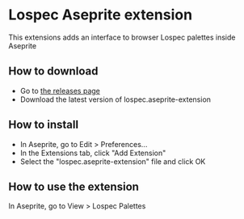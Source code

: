 # Lospec Aseprite extension

This extensions adds an interface to browser Lospec palettes inside Aseprite

## How to download

- Go to [the releases page](https://github.com/Oryss/aseprite-lospec-extension/releases)
- Download the latest version of lospec.aseprite-extension

## How to install
- In Aseprite, go to Edit > Preferences...
- In the Extensions tab, click "Add Extension"
- Select the "lospec.aseprite-extension" file and click OK

## How to use the extension

In Aseprite, go to View > Lospec Palettes
